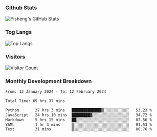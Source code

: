 ### Github Stats
![Yisheng's GitHub Stats](https://github-readme-stats-9qabuvhk1-gongyisheng.vercel.app/api?username=gongyisheng&count_private=true&show_icons=true)
### Tog Langs
![Top Langs](https://github-readme-stats-9qabuvhk1-gongyisheng.vercel.app/api/top-langs/?username=gongyisheng&layout=compact)
### Visitors
![Visitor Count](https://profile-counter.glitch.me/gongyisheng/count.svg)
### Monthly Development Breakdown
<!--START_SECTION:waka-->

```txt
From: 13 January 2024 - To: 12 February 2024

Total Time: 69 hrs 37 mins

Python       37 hrs 3 mins   █████████████▒░░░░░░░░░░░   53.23 %
JavaScript   24 hrs 10 mins  ████████▓░░░░░░░░░░░░░░░░   34.72 %
Markdown     5 hrs 15 mins   ██░░░░░░░░░░░░░░░░░░░░░░░   07.56 %
YAML         1 hr 4 mins     ▒░░░░░░░░░░░░░░░░░░░░░░░░   01.53 %
Text         31 mins         ▒░░░░░░░░░░░░░░░░░░░░░░░░   00.76 %
```

<!--END_SECTION:waka-->
